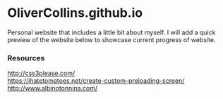 # OliverCollins.github.io

Personal website that includes a little bit about myself. I will add a quick preview of the website below to showcase current progress of website.

### Resources

http://css3please.com/ <br />
https://ihatetomatoes.net/create-custom-preloading-screen/ <br />
http://www.albinotonnina.com/


